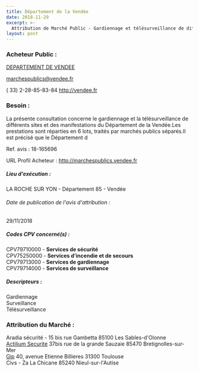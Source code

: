 ```yaml
---
title: Département de la Vendée
date: 2018-11-29
excerpt: >-
  Attribution de Marché Public - Gardiennage et télésurveillance de différents sites et des manifestations du Département de la Vendée
layout: post
---
```


### Acheteur Public : 
<a href="/acheteur-33/siren-228500013"> DEPARTEMENT DE VENDEE</a><br/>



marchespublics@vendee.fr

( 33) 2-28-85-83-84
http://vendee.fr
### Besoin :

La présente consultation concerne le gardiennage et la télésurveillance de différents sites et des manifestations du Département de la Vendée.Les prestations sont réparties en 6 lots, traités par marchés publics séparés.Il est précisé que le Département d

Ref. avis : 18-165696

URL Profil Acheteur : http://marchespublics.vendee.fr

##### Lieu d'exécution :

LA ROCHE SUR YON - Département 85 - Vendée

###### Date de publication de l'avis d'attribution : 
29/11/2018

##### Codes CPV concerné(s) :
CPV79710000 - **Services de sécurité** <br/>
CPV75250000 - **Services d'incendie et de secours** <br/>
CPV79713000 - **Services de gardiennage** <br/>
CPV79714000 - **Services de surveillance** <br/>

##### Descripteurs :
Gardiennage <br/>
Surveillance <br/>
Télésurveillance <br/>

### Attribution du Marché :
Aradia sécurité - 15 bis rue Gambetta 85100 Les Sables-d'Olonne <br/>
<a href="/entreprise-263/siren-481688992"> Actilium Securite</a>    37bis rue de la grande Sauzaie 85470 Bretignolles-sur-Mer <br/>
<a href="/entreprise-271/siren-832990766"> Gip</a>    40, avenue Etienne Billieres 31300 Toulouse <br/>
Civs - Za La Chicane 85240 Nieul-sur-l'Autise <br/>
